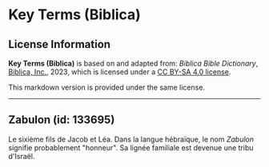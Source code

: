 # Key Terms (Biblica)

## License Information

**Key Terms (Biblica)** is based on and adapted from: _Biblica Bible Dictionary_, [Biblica, Inc.](https://www.biblica.com/), 2023, which is licensed under a [CC BY-SA 4.0 license](https://creativecommons.org/licenses/by-sa/4.0/legalcode.en).

This markdown version is provided under the same license.



--------------------------------

## Zabulon (id: 133695)

Le sixième fils de Jacob et Léa. Dans la langue hébraïque, le nom *Zabulon* signifie probablement "honneur". Sa lignée familiale est devenue une tribu d'Israël.


